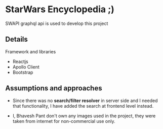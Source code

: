 #  StarWars Encyclopedia ;)

SWAPI graphql api is used to develop this project

## Details
Framework and libraries 
- Reactjs
- Apollo Client
- Bootstrap

## Assumptions and approaches
- Since there was no <b>search/filter resolver</b> in server side and I needed that functionality, I have added the search at frontend level instead.


* I, Bhavesh Pant don't own any images used in the project, they were taken from internet for non-commercial use only. 